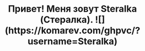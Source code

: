 <h1 align="center">Привет! Меня зовут Steralka (Стералка).
![](https://komarev.com/ghpvc/?username=Steralka)
